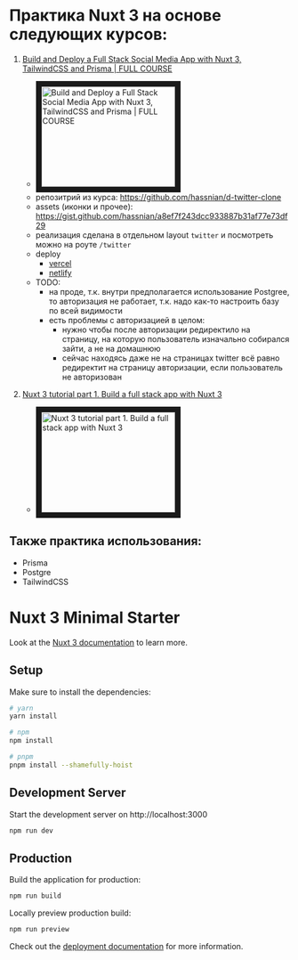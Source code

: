 # Практика Nuxt 3 на основе следующих курсов:

 1. [Build and Deploy a Full Stack Social Media App with Nuxt 3, TailwindCSS and Prisma | FULL COURSE](https://www.youtube.com/watch?app=desktop&v=_cM4j9_LfQk&t=5518s)
    - <a href="http://www.youtube.com/watch?feature=player_embedded&v=_cM4j9_LfQk" target="_blank"><img src="http://img.youtube.com/vi/_cM4j9_LfQk/0.jpg" 
alt="Build and Deploy a Full Stack Social Media App with Nuxt 3, TailwindCSS and Prisma | FULL COURSE" width="240" height="180" border="10" /></a>
    - репозитрий из курса: https://github.com/hassnian/d-twitter-clone
    - assets (иконки и прочее): https://gist.github.com/hassnian/a8ef7f243dcc933887b31af77e73df29
    - реализация сделана в отдельном layout `twitter` и посмотреть можно на роуте `/twitter`
    - deploy
      - [vercel](https://foto-nuxt-3.vercel.app/twitter/auth)
      - [netlify](https://foto-nuxt-3.netlify.app/twitter/auth)
    - TODO:
      - на проде, т.к. внутри предполагается использование Postgree, то авторизация не работает, т.к. надо как-то настроить базу по всей видимости
      - есть проблемы с авторизацией в целом:
        - нужно чтобы после авторизации редиректило на страницу, на которую пользователь изначально собирался зайти, а не на домашнюю
        - сейчас находясь даже не на страницах twitter всё равно редиректит на страницу авторизации, если пользователь не авторизован
         

2. [Nuxt 3 tutorial part 1. Build a full stack app with Nuxt 3](https://youtu.be/A24aKCQ-rf4?si=rSxgfGMUT2BTJrWU)
    - <a href="http://www.youtube.com/watch?feature=player_embedded&v=A24aKCQ-rf4" target="_blank"><img src="http://img.youtube.com/vi/A24aKCQ-rf4/0.jpg" 
alt="Nuxt 3 tutorial part 1. Build a full stack app with Nuxt 3" width="240" height="180" border="10" /></a>

## Также практика использования:
 - Prisma
 - Postgre
 - TailwindCSS

# Nuxt 3 Minimal Starter

Look at the [Nuxt 3 documentation](https://nuxt.com/docs/getting-started/introduction) to learn more.

## Setup

Make sure to install the dependencies:

```bash
# yarn
yarn install

# npm
npm install

# pnpm
pnpm install --shamefully-hoist
```

## Development Server

Start the development server on http://localhost:3000

```bash
npm run dev
```

## Production

Build the application for production:

```bash
npm run build
```

Locally preview production build:

```bash
npm run preview
```

Check out the [deployment documentation](https://nuxt.com/docs/getting-started/deployment) for more information.
